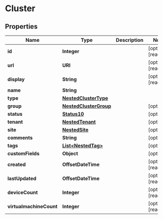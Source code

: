 

# Cluster


## Properties

| Name | Type | Description | Notes |
|------------ | ------------- | ------------- | -------------|
|**id** | **Integer** |  |  [optional] [readonly] |
|**url** | **URI** |  |  [optional] [readonly] |
|**display** | **String** |  |  [optional] [readonly] |
|**name** | **String** |  |  |
|**type** | [**NestedClusterType**](NestedClusterType.md) |  |  |
|**group** | [**NestedClusterGroup**](NestedClusterGroup.md) |  |  [optional] |
|**status** | [**Status10**](Status10.md) |  |  [optional] |
|**tenant** | [**NestedTenant**](NestedTenant.md) |  |  [optional] |
|**site** | [**NestedSite**](NestedSite.md) |  |  [optional] |
|**comments** | **String** |  |  [optional] |
|**tags** | [**List&lt;NestedTag&gt;**](NestedTag.md) |  |  [optional] |
|**customFields** | **Object** |  |  [optional] |
|**created** | **OffsetDateTime** |  |  [optional] [readonly] |
|**lastUpdated** | **OffsetDateTime** |  |  [optional] [readonly] |
|**deviceCount** | **Integer** |  |  [optional] [readonly] |
|**virtualmachineCount** | **Integer** |  |  [optional] [readonly] |



